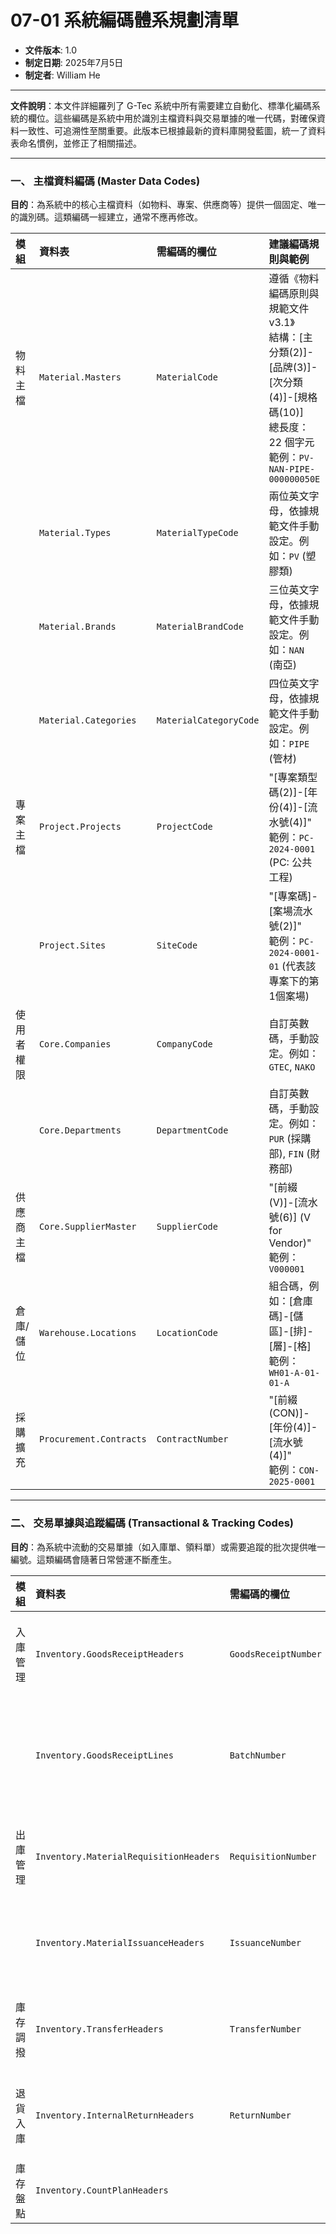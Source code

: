 # 07-01 系統編碼體系規劃清單

* **文件版本**: 1.0
* **制定日期**: 2025年7月5日
* **制定者**: William He

---

**文件說明**：本文件詳細羅列了 G-Tec 系統中所有需要建立自動化、標準化編碼系統的欄位。這些編碼是系統中用於識別主檔資料與交易單據的唯一代碼，對確保資料一致性、可追溯性至關重要。此版本已根據最新的資料庫開發藍圖，統一了資料表命名慣例，並修正了相關描述。

---

### **一、 主檔資料編碼 (Master Data Codes)**
**目的**：為系統中的核心主檔資料（如物料、專案、供應商等）提供一個固定、唯一的識別碼。這類編碼一經建立，通常不應再修改。

| 模組 | 資料表 | 需編碼的欄位 | 建議編碼規則與範例 |
| :--- | :--- | :--- | :--- |
| 物料主檔 | `Material.Masters` | `MaterialCode` | 遵循《物料編碼原則與規範文件 v3.1》<br>結構：[主分類(2)]-[品牌(3)]-[次分類(4)]-[規格碼(10)]<br>總長度：22 個字元<br>範例：`PV-NAN-PIPE-000000050E` |
| | `Material.Types` | `MaterialTypeCode` | 兩位英文字母，依據規範文件手動設定。例如：`PV` (塑膠類) |
| | `Material.Brands` | `MaterialBrandCode` | 三位英文字母，依據規範文件手動設定。例如：`NAN` (南亞) |
| | `Material.Categories` | `MaterialCategoryCode` | 四位英文字母，依據規範文件手動設定。例如：`PIPE` (管材) |
| 專案主檔 | `Project.Projects` | `ProjectCode` | "[專案類型碼(2)]-[年份(4)]-[流水號(4)]"<br>範例：`PC-2024-0001` (PC: 公共工程) |
| | `Project.Sites` | `SiteCode` | "[專案碼]-[案場流水號(2)]"<br>範例：`PC-2024-0001-01` (代表該專案下的第1個案場) |
| 使用者權限 | `Core.Companies` | `CompanyCode` | 自訂英數碼，手動設定。例如：`GTEC`, `NAKO` |
| | `Core.Departments` | `DepartmentCode` | 自訂英數碼，手動設定。例如：`PUR` (採購部), `FIN` (財務部) |
| 供應商主檔 | `Core.SupplierMaster` | `SupplierCode` | "[前綴(V)]-[流水號(6)] (V for Vendor)"<br>範例：`V000001` |
| 倉庫/儲位 | `Warehouse.Locations` | `LocationCode` | 組合碼，例如：[倉庫碼]-[儲區]-[排]-[層]-[格]<br>範例：`WH01-A-01-01-A` |
| 採購擴充 | `Procurement.Contracts` | `ContractNumber` | "[前綴(CON)]-[年份(4)]-[流水號(4)]"<br>範例：`CON-2025-0001` |

---

### **二、 交易單據與追蹤編碼 (Transactional & Tracking Codes)**
**目的**：為系統中流動的交易單據（如入庫單、領料單）或需要追蹤的批次提供唯一編號。這類編碼會隨著日常營運不斷產生。

| 模組 | 資料表 | 需編碼的欄位 | 建議編碼規則與範例 |
| :--- | :--- | :--- | :--- |
| 入庫管理 | `Inventory.GoodsReceiptHeaders` | `GoodsReceiptNumber` | "[前綴(GRN)]-[日期(YYYYMMDD)]-[流水號(3)]"<br>範例：`GRN-20250705-001` |
| | `Inventory.GoodsReceiptLines` | `BatchNumber` | "[前綴(LOT)]-[日期(YYYYMMDD)]-[流水號(4)]"<br>範例：`LOT-20250705-0001`<br> 註：這是系統內部唯一批號。 |
| 出庫管理 | `Inventory.MaterialRequisitionHeaders` | `RequisitionNumber` | "[前綴(MRQ)]-[日期(YYYYMMDD)]-[流水號(3)]"<br>範例：`MRQ-20250705-001` |
| | `Inventory.MaterialIssuanceHeaders` | `IssuanceNumber` | "[前綴(ISS)]-[日期(YYYYMMDD)]-[流水號(3)]"<br>範例：`ISS-20250705-001` |
| 庫存調撥 | `Inventory.TransferHeaders` | `TransferNumber` | "[前綴(TRF)]-[日期(YYYYMMDD)]-[流水號(3)]"<br>範例：`TRF-20250705-001` |
| 退貨入庫 | `Inventory.InternalReturnHeaders` | `ReturnNumber` | "[前綴(RTN)]-[日期(YYYYMMDD)]-[流水號(3)]"<br>範例：`RTN-20250705-001` |
| 庫存盤點 | `Inventory.CountPlanHeaders` |